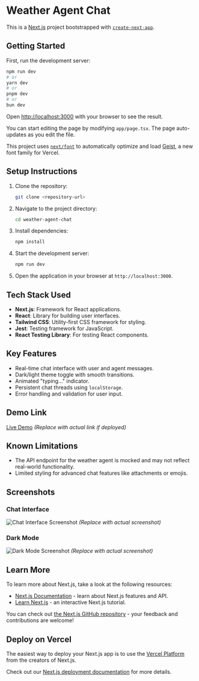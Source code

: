 # Weather Agent Chat

This is a [Next.js](https://nextjs.org) project bootstrapped with [`create-next-app`](https://nextjs.org/docs/app/api-reference/cli/create-next-app).

## Getting Started

First, run the development server:

```bash
npm run dev
# or
yarn dev
# or
pnpm dev
# or
bun dev
```

Open [http://localhost:3000](http://localhost:3000) with your browser to see the result.

You can start editing the page by modifying `app/page.tsx`. The page auto-updates as you edit the file.

This project uses [`next/font`](https://nextjs.org/docs/app/building-your-application/optimizing/fonts) to automatically optimize and load [Geist](https://vercel.com/font), a new font family for Vercel.

## Setup Instructions

1. Clone the repository:
   ```bash
   git clone <repository-url>
   ```

2. Navigate to the project directory:
   ```bash
   cd weather-agent-chat
   ```

3. Install dependencies:
   ```bash
   npm install
   ```

4. Start the development server:
   ```bash
   npm run dev
   ```

5. Open the application in your browser at `http://localhost:3000`.

## Tech Stack Used

- **Next.js**: Framework for React applications.
- **React**: Library for building user interfaces.
- **Tailwind CSS**: Utility-first CSS framework for styling.
- **Jest**: Testing framework for JavaScript.
- **React Testing Library**: For testing React components.

## Key Features

- Real-time chat interface with user and agent messages.
- Dark/light theme toggle with smooth transitions.
- Animated "typing..." indicator.
- Persistent chat threads using `localStorage`.
- Error handling and validation for user input.

## Demo Link

[Live Demo](#) *(Replace with actual link if deployed)*

## Known Limitations

- The API endpoint for the weather agent is mocked and may not reflect real-world functionality.
- Limited styling for advanced chat features like attachments or emojis.

## Screenshots

### Chat Interface
![Chat Interface Screenshot](#) *(Replace with actual screenshot)*

### Dark Mode
![Dark Mode Screenshot](#) *(Replace with actual screenshot)*

## Learn More

To learn more about Next.js, take a look at the following resources:

- [Next.js Documentation](https://nextjs.org/docs) - learn about Next.js features and API.
- [Learn Next.js](https://nextjs.org/learn) - an interactive Next.js tutorial.

You can check out [the Next.js GitHub repository](https://github.com/vercel/next.js) - your feedback and contributions are welcome!

## Deploy on Vercel

The easiest way to deploy your Next.js app is to use the [Vercel Platform](https://vercel.com/new?utm_medium=default-template&filter=next.js&utm_source=create-next-app&utm_campaign=create-next-app-readme) from the creators of Next.js.

Check out our [Next.js deployment documentation](https://nextjs.org/docs/app/building-your-application/deploying) for more details.
